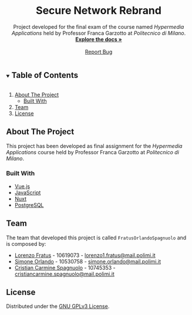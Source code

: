 <!-- PROJECT LOGO -->
<br />
<p align="center">
  <h1 align="center">Secure Network Rebrand</h1>

  <p align="center">
    Project developed for the final exam of the course named <em>Hypermedia Applications</em> held by Professor Franca Garzotto at <em>Politecnico di Milano</em>.
    <br />
    <a href="https://github.com/lorenzofratus/SecureNetworkRebrand"><strong>Explore the docs »</strong></a>
    <br />
    <br />
    <!-- <a href="">View Demo</a>
    · -->
    <a href="https://github.com/lorenzofratus/SecureNetworkRebrand/issues">Report Bug</a>
  </p>
</p>

<!-- TABLE OF CONTENTS -->
<details open="open">
  <summary><h2 style="display: inline-block">Table of Contents</h2></summary>
  <ol>
    <li>
      <a href="#about-the-project">About The Project</a>
      <ul>
        <li><a href="#built-with">Built With</a></li>
      </ul>
    </li>
    <li><a href="#team">Team</a></li>
    <!-- <li>
      <a href="#getting-started">Getting Started</a>
      <ul>
        <li><a href="#prerequisites">Prerequisites</a></li>
        <li><a href="#installation">Installation</a></li>
      </ul>
    </li> -->
    <!-- <li><a href="#usage">Usage</a></li> -->
    <li><a href="#license">License</a></li>
    <!-- <li><a href="#contact">Contact</a></li> -->
  </ol>
</details>

<!-- ABOUT THE PROJECT -->

## About The Project

<!-- ![Home Page Screenshot](../assets/screen-1.png?raw=true) -->

This project has been developed as final assignment for the _Hypermedia Applications_ course held by Professor Franca Garzotto at _Politecnico di Milano_.

### Built With

-   [Vue.js](https://vuejs.org)
-   [JavaScript](https://developer.mozilla.org/en-US/docs/Web/JavaScript)
-   [Nuxt](https://nuxtjs.org/)
-   [PostgreSQL](https://www.postgresql.org/)

<!-- TEAM -->

## Team

<!-- TODO: remove stuff before going public -->

The team that developed this project is called `FratusOrlandoSpagnuolo` and is composed by:

-   [Lorenzo Fratus](https://github.com/lorenzofratus) - 10619073 - lorenzo1.fratus@mail.polimi.it
-   [Simone Orlando](https://github.com/simoneorlando97) - 10530758 - simone.orlando@mail.polimi.it
-   [Cristian Carmine Spagnuolo](https://github.com/cris96spa) - 10745353 - cristiancarmine.spagnuolo@mail.polimi.it

<!-- GETTING STARTED -->
<!-- ## Getting Started

To get a local copy up and running follow these simple steps.

### Prerequisites

This is an example of how to list things you need to use the software and how to install them.
* npm
  ```sh
  npm install npm@latest -g
  ```

### Installation

1. Clone the repo
   ```sh
   git clone https://github.com/lorenzofratus/SecureNetworkRebrand.git
   ```
2. Install NPM packages
   ```sh
   npm install
   ``` -->

<!-- USAGE EXAMPLES -->
<!-- ## Usage

Use this space to show useful examples of how a project can be used. Additional screenshots, code examples and demos work well in this space. You may also link to more resources.

_For more examples, please refer to the [Documentation](https://example.com)_ -->

<!-- LICENSE -->

## License

Distributed under the [GNU GPLv3 License](LICENSE).

<!-- CONTACT -->
<!-- ## Contact

<div align="center">

  [![Website](https://img.shields.io/badge/-Website-black.svg?style=for-the-badge&logo=html5&colorB=555)](https://www.lorenzofratus.it/)
  [![Email](https://img.shields.io/badge/-Email-black.svg?style=for-the-badge&logo=gmail&colorB=555)](mailto:info@lorenzofratus.it)
  [![LinkedIn](https://img.shields.io/badge/-LinkedIn-black.svg?style=for-the-badge&logo=linkedin&colorB=555)](https://www.linkedin.com/in/lorenzo-fratus/)

  Project Link: [https://github.com/lorenzofratus/SecureNetworkRebrand](https://github.com/lorenzofratus/SecureNetworkRebrand)
</div> -->
